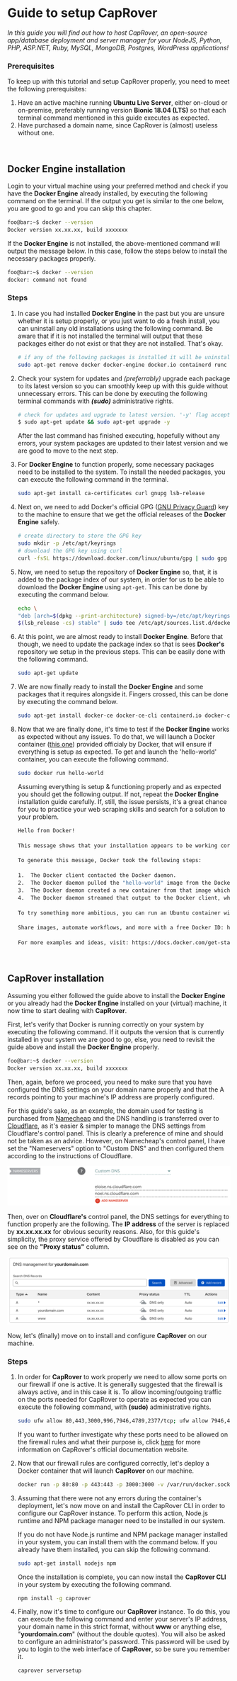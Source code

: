 # Guide to setup CapRover

_In this guide you will find out how to host CapRover, an open-source app/database deployment and server manager for your NodeJS, Python, PHP, ASP<no-link>.NET, Ruby, MySQL, MongoDB, Postgres, WordPress applications!_

### Prerequisites

To keep up with this tutorial and setup CapRover properly, you need to meet the following prerequisites:

1. Have an active machine running **Ubuntu Live Server**, either on-cloud or on-premise, preferably running version **Bionic 18.04 (LTS)** so that each terminal command mentioned in this guide executes as expected.
2. Have purchased a domain name, since CapRover is (almost) useless without one.

<br>

## Docker Engine installation

Login to your virtual machine using your preferred method and check if you have the **Docker Engine** already installed, by executing the following command on the terminal. If the output you get is similar to the one below, you are good to go and you can skip this chapter.

```bash
foo@bar:~$ docker --version
Docker version xx.xx.xx, build xxxxxxx
```

If the **Docker Engine** is not installed, the above-mentioned command will output the message below. In this case, follow the steps below to install the necessary packages properly.

```bash
foo@bar:~$ docker --version
docker: command not found
```

### Steps

1.  In case you had installed **Docker Engine** in the past but you are unsure whether it is setup properly, or you just want to do a fresh install, you can uninstall any old installations using the following command. Be aware that if it is not installed the terminal will output that these packages either do not exist or that they are not installed. That's okay.

    ```bash
    # if any of the following packages is installed it will be uninstalled completely.
    sudo apt-get remove docker docker-engine docker.io containerd runc
    ```

2.  Check your system for updates and _(preferrably)_ upgrade each package to its latest version so you can smoothly keep up with this guide without unnecessary errors. This can be done by executing the following terminal commands with **_(sudo)_** administrative rights.

    ```bash
    # check for updates and upgrade to latest version. '-y' flag accepts any T&C that might occur.
    $ sudo apt-get update && sudo apt-get upgrade -y
    ```

    After the last command has finished executing, hopefully without any errors, your system packages are updated to their latest version and we are good to move to the next step.

3.  For **Docker Engine** to function properly, some necessary packages need to be installed to the system. To install the needed packages, you can execute the following command in the terminal.

    ```bash
    sudo apt-get install ca-certificates curl gnupg lsb-release
    ```

4.  Next on, we need to add Docker's official GPG ([GNU Privacy Guard](https://en.wikipedia.org/wiki/GNU_PG)) key to the machine to ensure that we get the official releases of the **Docker Engine** safely.

    ```bash
    # create directory to store the GPG key
    sudo mkdir -p /etc/apt/keyrings
    # download the GPG key using curl
    curl -fsSL https://download.docker.com/linux/ubuntu/gpg | sudo gpg --dearmor -o /etc/apt/keyrings/docker.gpg
    ```

5.  Now, we need to setup the repository of **Docker Engine** so, that, it is added to the package index of our system, in order for us to be able to download the **Docker Engine** using `apt-get`. This can be done by executing the command below.

    ```bash
    echo \
    "deb [arch=$(dpkg --print-architecture) signed-by=/etc/apt/keyrings/docker.gpg] https://download.docker.com/linux/ubuntu \
    $(lsb_release -cs) stable" | sudo tee /etc/apt/sources.list.d/docker.list > /dev/null
    ```

6.  At this point, we are almost ready to install **Docker Engine**. Before that though, we need to update the package index so that is sees **Docker's** repository we setup in the previous steps. This can be easily done with the following command.

    ```bash
    sudo apt-get update
    ```

7.  We are now finally ready to install the **Docker Engine** and some packages that it requires alongside it. Fingers crossed, this can be done by executing the command below.

    ```bash
    sudo apt-get install docker-ce docker-ce-cli containerd.io docker-compose-plugin
    ```

8.  Now that we are finally done, it's time to test if the **Docker Engine** works as expected without any issues. To do that, we will launch a Docker container ([this one](https://hub.docker.com/_/hello-world)) provided officialy by Docker, that will ensure if everything is setup as expected. To get and launch the 'hello-world' container, you can execute the following command.

    ```bash
    sudo docker run hello-world
    ```

    Assuming everything is setup & functioning properly and as expected you should get the following output. If not, repeat the **Docker Engine** installation guide carefully. If, still, the issue persists, it's a great chance for you to practice your web scraping skills and search for a solution to your problem.

    ```bash
    Hello from Docker!

    This message shows that your installation appears to be working correctly.

    To generate this message, Docker took the following steps:

    1.  The Docker client contacted the Docker daemon.
    2.  The Docker daemon pulled the "hello-world" image from the Docker Hub. (amd64)
    3.  The Docker daemon created a new container from that image which runs the executable that produces the output you are currently reading.
    4.  The Docker daemon streamed that output to the Docker client, which sent it to your terminal.

    To try something more ambitious, you can run an Ubuntu container with: $ docker run -it ubuntu bash

    Share images, automate workflows, and more with a free Docker ID: https://hub.docker.com/

    For more examples and ideas, visit: https://docs.docker.com/get-started/
    ```

    <br>

## CapRover installation

Assuming you either followed the guide above to install the **Docker Engine** or you already had the **Docker Engine** installed on your (virtual) machine, it now time to start dealing with **CapRover**.

First, let's verify that Docker is running correctly on your system by executing the following command. If it outputs the version that is currently installed in your system we are good to go, else, you need to revisit the guide above and install the **Docker Engine** properly.

```bash
foo@bar:~$ docker --version
Docker version xx.xx.xx, build xxxxxxx
```

Then, again, before we proceed, you need to make sure that you have configured the DNS settings on your domain name properly and that the A records pointing to your machine's IP address are properly configured.

For this guide's sake, as an example, the domain used for testing is purchased from [Namecheap](namecheap.com) and the DNS handling is transferred over to [Cloudflare](cloudflare.com), as it's easier & simpler to manage the DNS settings from Cloudflare's control panel. This is clearly a preference of mine and should not be taken as an advice. However, on Namecheap's control panel, I have set the "Nameservers" option to "Custom DNS" and then configured them according to the instructions of Cloudflare.

![Namecheap DNS Config](images/namecheap-dns-config.png)

Then, over on **Cloudflare's** control panel, the DNS settings for everything to function properly are the following. The **IP address** of the server is replaced by **xx.xx.xx.xx** for obvious security reasons. Also, for this guide's simplicity, the proxy service offered by Cloudflare is disabled as you can see on the **"Proxy status"** column.

![Cloudflare DNS Config](images/cloudflare-dns-config.png)

Now, let's (finally) move on to install and configure **CapRover** on our machine.

### Steps

1. In order for **CapRover** to work properly we need to allow some ports on our firewall if one is active. It is generally suggested that the firewall is always active, and in this case it is. To allow incoming/outgoing traffic on the ports needed for CapRover to operate as expected you can execute the following command, with **(sudo)** administrative rights.

   ```bash
   sudo ufw allow 80,443,3000,996,7946,4789,2377/tcp; ufw allow 7946,4789,2377/udp;
   ```

   If you want to further investigate why these ports need to be allowed on the firewall rules and what their purpose is, click [here](https://caprover.com/docs/firewall.html) for more information on CapRover's official documentation website.

2. Now that our firewall rules are configured correctly, let's deploy a Docker container that will launch **CapRover** on our machine.

   ```bash
   docker run -p 80:80 -p 443:443 -p 3000:3000 -v /var/run/docker.sock:/var/run/docker.sock -v /captain:/captain caprover/caprover
   ```

3. Assuming that there were not any errors during the container's deployment, let's now move on and install the CapRover CLI in order to configure our CapRover instance. To perform this action, Node.js runtime and NPM package manager need to be installed in our system.

   If you do not have Node.js runtime and NPM package manager installed in your system, you can install them with the command below. If you already have them installed, you can skip the following command.

   ```bash
   sudo apt-get install nodejs npm
   ```

   Once the installation is complete, you can now install the **CapRover CLI** in your system by executing the following command.

   ```bash
   npm install -g caprover
   ```

4. Finally, now it's time to configure our **CapRover** instance. To do this, you can execute the following command and enter your server's IP address, your domain name in this strict format, without **www** or anything else, "**yourdomain.com**" (without the double quotes). You will also be asked to configure an administrator's password. This password will be used by you to login to the web interface of **CapRover**, so be sure you remember it.

   ```bash
   caprover serversetup
   ```
